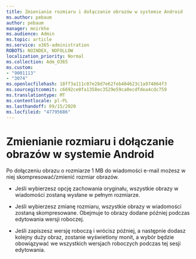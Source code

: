 ```yaml
---
title: Zmienianie rozmiaru i dołączanie obrazów w systemie Android
ms.author: pebaum
author: pebaum
manager: mnirkhe
ms.audience: Admin
ms.topic: article
ms.service: o365-administration
ROBOTS: NOINDEX, NOFOLLOW
localization_priority: Normal
ms.collection: Adm_O365
ms.custom:
- "9001113"
- "3074"
ms.openlocfilehash: 18ff3a111c07e28d7e62feb404623c1a974864f3
ms.sourcegitcommit: c6692ce0fa1358ec3529e59ca0ecdfdea4cdc759
ms.translationtype: MT
ms.contentlocale: pl-PL
ms.lasthandoff: 09/15/2020
ms.locfileid: "47795686"
---
```

# <a name="resize-and-attach-images-on-android"></a>Zmienianie rozmiaru i dołączanie obrazów w systemie Android

Po dołączeniu obrazu o rozmiarze 1 MB do wiadomości e-mail możesz w niej skompresować/zmienić rozmiar obrazów.
 
- Jeśli wybierzesz opcję zachowania oryginału, wszystkie obrazy w wiadomości zostaną wysłane w pełnym rozmiarze.
 
- Jeśli wybierzesz zmianę rozmiaru, wszystkie obrazy w wiadomości zostaną skompresowane.  Obejmuje to obrazy dodane później podczas edytowania wersji roboczej.
 
- Jeśli zapiszesz wersję roboczą i wrócisz później, a następnie dodasz kolejny duży obraz, zostanie wyświetlony monit, a wybór będzie obowiązywać we wszystkich wersjach roboczych podczas tej sesji edytowania.
 
